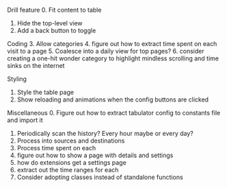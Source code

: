 Drill feature
0. Fit content to table
1. Hide the top-level view
1. Add a back button to toggle

Coding
3. Allow categories
4. figure out how to extract time spent on each visit to a page
5. Coalesce into a daily view for top pages?
6. consider creating a one-hit wonder category to highlight mindless scrolling and time sinks on the internet

Styling
1. Style the table page
2. Show reloading and animations when the config buttons are clicked

Miscellaneous
0. Figure out how to extract tabulator config to constants file and import it
1. Periodically scan the history? Every hour maybe or every day?
2. Process into sources and destinations
3. Process time spent on each
4. figure out how to show a page with details and settings
5. how do extensions get a settings page
6. extract out the time ranges for each
7. Consider adopting classes instead of standalone functions
